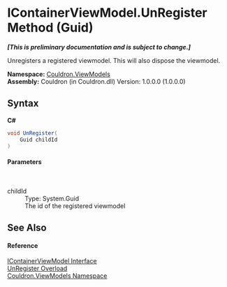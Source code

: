 # IContainerViewModel.UnRegister Method (Guid)
 _**\[This is preliminary documentation and is subject to change.\]**_

Unregisters a registered viewmodel. This will also dispose the viewmodel.

**Namespace:**&nbsp;<a href="N_Couldron_ViewModels">Couldron.ViewModels</a><br />**Assembly:**&nbsp;Couldron (in Couldron.dll) Version: 1.0.0.0 (1.0.0.0)

## Syntax

**C#**<br />
``` C#
void UnRegister(
	Guid childId
)
```


#### Parameters
&nbsp;<dl><dt>childId</dt><dd>Type: System.Guid<br />The id of the registered viewmodel</dd></dl>

## See Also


#### Reference
<a href="T_Couldron_ViewModels_IContainerViewModel">IContainerViewModel Interface</a><br /><a href="Overload_Couldron_ViewModels_IContainerViewModel_UnRegister">UnRegister Overload</a><br /><a href="N_Couldron_ViewModels">Couldron.ViewModels Namespace</a><br />